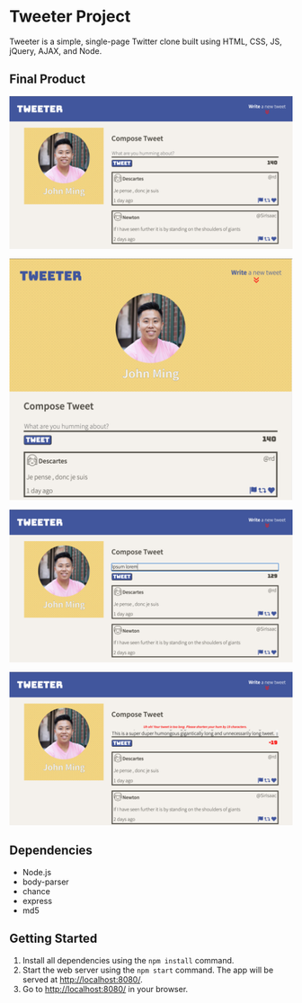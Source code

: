 # Tweeter Project

Tweeter is a simple, single-page Twitter clone built using HTML, CSS, JS, jQuery, AJAX, and Node.

## Final Product

!["Desktop View - 1025px or higher"](https://github.com/mrjohnming/tweeter/blob/master/docs/View-1025px-or-Higher.png)

!["Mobile View - 1024px or lower"](https://github.com/mrjohnming/tweeter/blob/master/docs/View-1024px-or-Lower.png)

!["Composing a Tweet"](https://github.com/mrjohnming/tweeter/blob/master/docs/Composing-Tweet.png)

!["Error Message - Tweet is >140 Characters"](https://github.com/mrjohnming/tweeter/blob/master/docs/Long-Tweet-Error.png)

## Dependencies

- Node.js
- body-parser
- chance
- express
- md5

## Getting Started

1. Install all dependencies using the `npm install` command.
2. Start the web server using the `npm start` command. The app will be served at <http://localhost:8080/>.
3. Go to <http://localhost:8080/> in your browser.